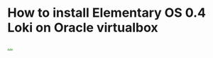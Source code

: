 How to install Elementary OS 0.4 Loki on Oracle virtualbox
==========================================================
  <a href="https://connectwww.com/how-to-install-elementary-os-0-4-loki-on-oracle-virtualbox/5011/" style="color: green" target="_blank">...</a>
